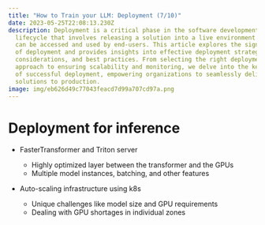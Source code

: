 ```yaml
---
title: "How to Train your LLM: Deployment (7/10)"
date: 2023-05-25T22:08:13.230Z
description: Deployment is a critical phase in the software development
  lifecycle that involves releasing a solution into a live environment where it
  can be accessed and used by end-users. This article explores the significance
  of deployment and provides insights into effective deployment strategies,
  considerations, and best practices. From selecting the right deployment
  approach to ensuring scalability and monitoring, we delve into the key aspects
  of successful deployment, empowering organizations to seamlessly deliver their
  solutions to production.
image: img/eb626d49c77043feacd7d99a707cd97a.png
---
```

# D﻿eployment for inference

* F﻿asterTransformer and Triton server

  * H﻿ighly optimized layer between the transformer and the GPUs
  * M﻿ultiple model instances, batching, and other features
* A﻿uto-scaling infrastructure using k8s

  * U﻿nique challenges like model size and GPU requirements
  * D﻿ealing with GPU shortages in individual zones